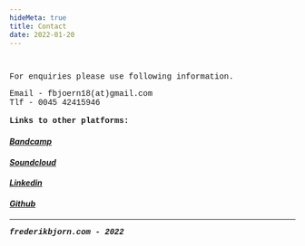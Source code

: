 ```yaml
---
hideMeta: true
title: Contact
date: 2022-01-20
---
```


<a style="text-decoration:none;font-family:courier new;font-size:14px;text-decoration:none;"> 

<br>

For enquiries please use following information.


Email - fbjoern18(at)gmail.com
<br>
Tlf - 0045 42415946
<br>
<br>
<strong>
Links to other platforms:
</strong>
<br>


<a href="https://frederikbjorn.bandcamp.com/">
<em><h4><strong>Bandcamp</strong><h4></em>

<a href="https://soundcloud.com/frederikbjoern">
<em><h4><strong>Soundcloud</strong><h4></em>

<a href="https://www.linkedin.com/in/frederik-bj%C3%B8rn-6339b5170">
<em><h4><strong>Linkedin</strong><h4></em>

<a href="https://github.com/FrederikBjorn">
<em><h4><strong>Github</strong><h4></em>

____________________________________________________________________________________
<a style="text-decoration:none;font-family:courier new;font-size:14px;text-decoration:none;"> 

<em>frederikbjorn.com - 2022</em>

<br>

</a>



